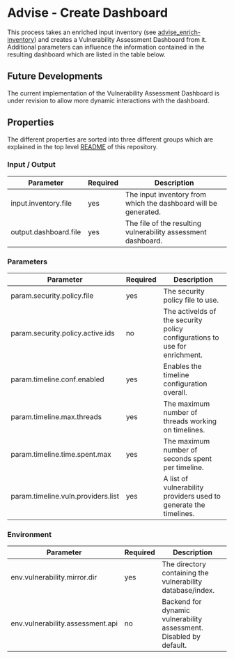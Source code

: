 # Advise - Create Dashboard

This process takes an enriched input inventory (see [advise_enrich-inventory](advise_enrich-inventory.md)) and creates 
a Vulnerability Assessment Dashboard from it. Additional parameters can influence the information contained in the 
resulting dashboard which are listed in the table below.

## Future Developments

The current implementation of the Vulnerability Assessment Dashboard is under revision to allow more dynamic interactions with 
the dashboard.

## Properties

The different properties are sorted into three different groups which are explained in the top level [README](../../README.md)
of this repository.

### Input / Output
| Parameter             | Required | Description                                                     |
|-----------------------|----------|-----------------------------------------------------------------|
| input.inventory.file  | yes      | The input inventory from which the dashboard will be generated. |
| output.dashboard.file | yes      | The file of the resulting vulnerability assessment dashboard.   |

### Parameters
| Parameter                          | Required | Description                                                                |
|------------------------------------|----------|----------------------------------------------------------------------------|
| param.security.policy.file         | yes      | The security policy file to use.                                           |
| param.security.policy.active.ids   | no       | The activeIds of the security policy configurations to use for enrichment. | 
| param.timeline.conf.enabled        | yes      | Enables the timeline configuration overall.                                | 
| param.timeline.max.threads         | yes      | The maximum number of threads working on timelines.                        |
| param.timeline.time.spent.max      | yes      | The maximum number of seconds spent per timeline.                          |
| param.timeline.vuln.providers.list | yes      | A list of vulnerability providers used to generate the timelines.          |

### Environment
| Parameter                        | Required | Description                                                        |
|----------------------------------|----------|--------------------------------------------------------------------|
| env.vulnerability.mirror.dir     | yes      | The directory containing the vulnerability database/index.         |
| env.vulnerability.assessment.api | no       | Backend for dynamic vulnerability assessment. Disabled by default. |

